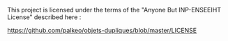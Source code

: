 This project is licensed under the terms of the "Anyone But INP-ENSEEIHT License" described here :

https://github.com/palkeo/objets-dupliques/blob/master/LICENSE